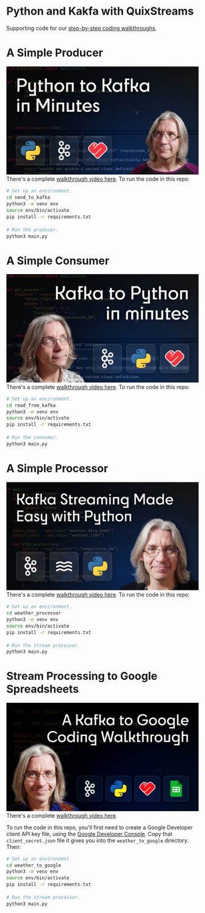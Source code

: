 # Python and Kakfa with QuixStreams

Supporting code for our [step-by-step coding walkthroughs][youtube-playlist].

# A Simple Producer

[![YouTube Producer Video Thumbnail](producer_thumbnail.png?raw=true)][youtube-producer]
There's a complete [walkthrough video here][youtube-producer]. To run the code in this repo:

```sh
# Set up an environment.
cd send_to_kafka
python3 -m venv env
source env/bin/activate
pip install -r requirements.txt

# Run the producer.
python3 main.py
```

# A Simple Consumer

[![YouTube Consumer Video Thumbnail](consumer_thumbnail.jpg?raw=true)][youtube-consumer]
There's a complete [walkthrough video here][youtube-consumer]. To run the code in this repo:

```sh
# Set up an environment.
cd read_from_kafka
python3 -m venv env
source env/bin/activate
pip install -r requirements.txt

# Run the consumer.
python3 main.py
```

# A Simple Processor

[![YouTube Processor Video Thumbnail](processor_thumbnail.png?raw=true)][youtube-processor]
There's a complete [walkthrough video here][youtube-processor]. To run the code in this repo:

```sh
# Set up an environment.
cd weather_processor
python3 -m venv env
source env/bin/activate
pip install -r requirements.txt

# Run the stream processor.
python3 main.py
```

# Stream Processing to Google Spreadsheets

[![YouTube Kafka To Google Video Thumbnail](kafka_to_google_thumbnail.jpg?raw=true)][youtube-kafka-to-google] 
There's a complete [walkthrough video here][youtube-kafka-to-google].

To run the code in this repo, you'll first need to  create a Google Developer
client API key file, using the [Google Developer
Console][google-developer-console]. Copy that `client_secret.json` file it
gives you into the `weather_to_google` directory. Then:

```sh
# Set up an environment.
cd weather_to_google
python3 -m venv env
source env/bin/activate
pip install -r requirements.txt

# Run the stream processor.
python3 main.py
```

[youtube-producer]: https://youtu.be/D2NYvGlbK0M
[youtube-consumer]: https://youtu.be/eCsSAzTy5cE
[youtube-processor]: https://youtu.be/5sqegy_EPa0
[youtube-kafka-to-google]: https://youtu.be/Haeub0XvuBU
[youtube-playlist]: https://www.youtube.com/playlist?list=PL5gMntduShmyJd2fsflN1jwLW9XtDMFAX
[google-developer-console]: https://console.cloud.google.com/
